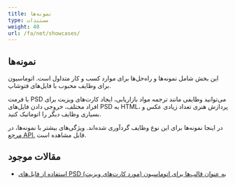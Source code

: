 ```yaml
---
title: نمونه‌ها
type: مستندات
weight: 40
url: /fa/net/showcases/
---
```


## **نمونه‌ها**
این بخش شامل نمونه‌ها و راه‌حل‌ها برای موارد کسب و کار متداول است. اتوماسیون برای وظایف محبوب با فایل‌های فتوشاپ.

با فرمت PSD می‌توانید وظایفی مانند ترجمه مواد بازاریابی، ایجاد کارت‌های ویزیت برای افراد مختلف، خروجی دادن فایل‌های PSD به HTML، پردازش هنری تعداد زیادی عکس و بسیاری وظایف دیگر را اتوماتیک کنید.

در اینجا نمونه‌ها برای این نوع وظایف گردآوری شده‌اند. ویژگی‌های بیشتر با نمونه‌ها، در [مرجع API.](https://reference.aspose.com/psd/net) قابل مشاهده است.
## **مقالات موجود**
- [استفاده از فایل‌های PSD به عنوان قالب‌ها برای اتوماسیون (مورد کارت‌های ویزیت)](psd/fa/net/using-psd-files-as-templates-for-automation-business-cards-case/)
